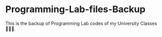 # Programming-Lab-files-Backup

This is the backup of Programming Lab codes of my University Classes 👨🏼‍💻. 
